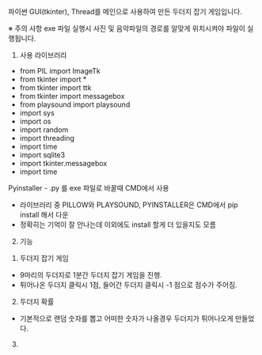 파이썬 GUI(tkinter), Thread를 메인으로 사용하여 만든 두더지 잡기 게임입니다.

※ 주의 사항
exe 파일 실행시 사진 및 음악파일의 경로를 알맞게 위치시켜야 파일이 실행됩니다.



1. 사용 라이브러리
- from PIL import ImageTk
- from tkinter import *
- from tkinter import ttk
- from tkinter import messagebox
- from playsound import playsound
- import sys
- import os
- import random
- import threading
- import time
- import sqlite3
- import tkinter.messagebox
- import time

Pyinstaller - .py 를 exe 파일로 바꿀때 CMD에서 사용

- 라이브러리 중 PILLOW와 PLAYSOUND, PYINSTALLER은 CMD에서 pip install 해서 다운
- 정확히는 기억이 잘 안나는데 이외에도 install 할게 더 있을지도 모름

2. 기능
1) 두더지 잡기 게임
- 9마리의 두더지로 1분간 두더지 잡기 게임을 진행.
- 튀어나온 두더지 클릭시 1점, 들어간 두더지 클릭시 -1 점으로 점수가 주어짐.
2) 두더지 확률
- 기본적으로 랜덤 숫자를 뽑고 어떠한 숫자가 나올경우 두더지가 튀어나오게 만들었다.
3)
